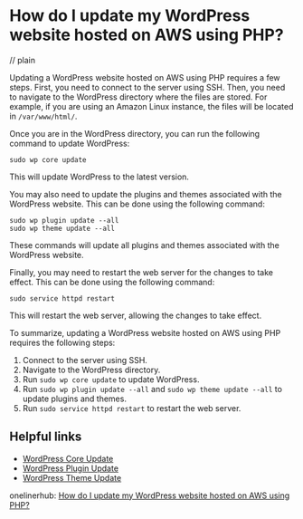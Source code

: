 # How do I update my WordPress website hosted on AWS using PHP?
// plain

Updating a WordPress website hosted on AWS using PHP requires a few steps. First, you need to connect to the server using SSH. Then, you need to navigate to the WordPress directory where the files are stored. For example, if you are using an Amazon Linux instance, the files will be located in `/var/www/html/`.

Once you are in the WordPress directory, you can run the following command to update WordPress:
```
sudo wp core update
```
This will update WordPress to the latest version.

You may also need to update the plugins and themes associated with the WordPress website. This can be done using the following command:
```
sudo wp plugin update --all
sudo wp theme update --all
```

These commands will update all plugins and themes associated with the WordPress website.

Finally, you may need to restart the web server for the changes to take effect. This can be done using the following command:
```
sudo service httpd restart
```

This will restart the web server, allowing the changes to take effect.

To summarize, updating a WordPress website hosted on AWS using PHP requires the following steps:
1. Connect to the server using SSH.
2. Navigate to the WordPress directory.
3. Run `sudo wp core update` to update WordPress.
4. Run `sudo wp plugin update --all` and `sudo wp theme update --all` to update plugins and themes.
5. Run `sudo service httpd restart` to restart the web server.

## Helpful links
- [WordPress Core Update](https://developer.wordpress.org/cli/commands/core/update/)
- [WordPress Plugin Update](https://developer.wordpress.org/cli/commands/plugin/update/)
- [WordPress Theme Update](https://developer.wordpress.org/cli/commands/theme/update/)

onelinerhub: [How do I update my WordPress website hosted on AWS using PHP?](https://onelinerhub.com/php-aws/how-do-i-update-my-wordpress-website-hosted-on-aws-using-php)